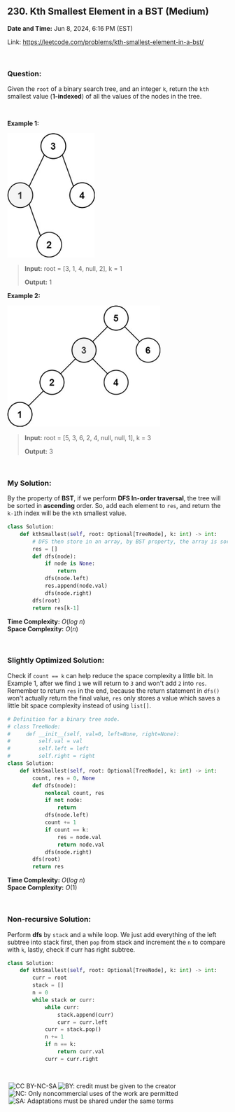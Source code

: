 ## 230. Kth Smallest Element in a BST (Medium)
**Date and Time:** Jun 8, 2024, 6:16 PM (EST)

Link: https://leetcode.com/problems/kth-smallest-element-in-a-bst/

<br>

### Question:
Given the `root` of a binary search tree, and an integer `k`, return the `kth` smallest value (**1-indexed**) of all the values of the nodes in the tree.

<br>

**Example 1:**

<img src="../images/230_1.jpg" alt="drawing" width="200"/>

> **Input:** root = [3, 1, 4, null, 2], k = 1
> 
> **Output:** 1

**Example 2:**

<img src="../images/230_2.jpg" alt="drawing" width="350"/>

> **Input:** root = [5, 3, 6, 2, 4, null, null, 1], k = 3
> 
> **Output:** 3

<br>

### My Solution:
By the property of **BST**, if we perform **DFS In-order traversal**, the tree will be sorted in **ascending** order. So, add each element to `res`, and return the `k-1`th index will be the `kth` smallest value.
```python
class Solution:
    def kthSmallest(self, root: Optional[TreeNode], k: int) -> int:
        # DFS then store in an array, by BST property, the array is sorted
        res = []
        def dfs(node):
            if node is None:
                return
            dfs(node.left)
            res.append(node.val)
            dfs(node.right)
        dfs(root)
        return res[k-1]
```
**Time Complexity:** $O(log\ n)$ <br>
**Space Complexity:** $O(n)$

<br>

### Slightly Optimized Solution:
Check if `count == k` can help reduce the space complexity a little bit. In Example 1, after we find `1` we will return to `3` and won't add `2` into `res`. Remember to return `res` in the end, because the return statement in `dfs()` won't actually return the final value, `res` only stores a value which saves a little bit space complexity instead of using `list[]`.
```python
# Definition for a binary tree node.
# class TreeNode:
#     def __init__(self, val=0, left=None, right=None):
#         self.val = val
#         self.left = left
#         self.right = right
class Solution:
    def kthSmallest(self, root: Optional[TreeNode], k: int) -> int:
        count, res = 0, None
        def dfs(node):
            nonlocal count, res
            if not node:
                return
            dfs(node.left)
            count += 1
            if count == k:
                res = node.val
                return node.val
            dfs(node.right)
        dfs(root)
        return res
```
**Time Complexity:** $O(log\ n)$ <br>
**Space Complexity:** $O(1)$

<br>

### Non-recursive Solution:
Perform **dfs** by `stack` and a while loop. We just add everything of the left subtree into stack first, then `pop` from stack and increment the `n` to compare with `k`, lastly, check if curr has right subtree.
```python
class Solution:
    def kthSmallest(self, root: Optional[TreeNode], k: int) -> int:
        curr = root
        stack = []
        n = 0
        while stack or curr:
            while curr:
                stack.append(curr)
                curr = curr.left
            curr = stack.pop()
            n += 1
            if n == k:
                return curr.val
            curr = curr.right
```

<br>

<img style="height:22px!important;margin-left:3px;vertical-align:text-bottom;" src="https://mirrors.creativecommons.org/presskit/icons/cc.svg?ref=chooser-v1" alt="CC BY-NC-SA" title="CC BY-NC-SA"><img style="height:22px!important;margin-left:3px;vertical-align:text-bottom;" src="https://mirrors.creativecommons.org/presskit/icons/by.svg?ref=chooser-v1" alt="BY: credit must be given to the creator" title="BY: credit must be given to the creator"><img style="height:22px!important;margin-left:3px;vertical-align:text-bottom;" src="https://mirrors.creativecommons.org/presskit/icons/nc.svg?ref=chooser-v1" alt="NC: Only noncommercial uses of the work are permitted" title="NC: Only noncommercial uses of the work are permitted"><img style="height:22px!important;margin-left:3px;vertical-align:text-bottom;" src="https://mirrors.creativecommons.org/presskit/icons/sa.svg?ref=chooser-v1" alt="SA: Adaptations must be shared under the same terms" title="SA: Adaptations must be shared under the same terms">